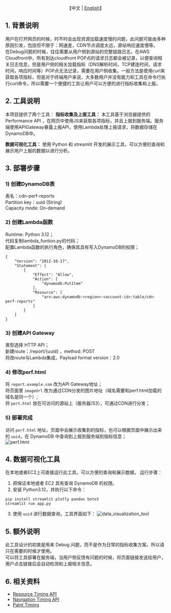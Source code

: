 <p align="center">
    【中文 | <a href="README-EN.md">English</a>】
</p>

## 1. 背景说明
用户在打开网页的时候，时不时会出现资源加载速度慢的问题，此问题可能由多种原因引发，包括但不限于：网速差，CDN节点调度太远，源站响应速度慢等。  
在Debug问题的时候，往往需要从用户侧到源站的完整链路日志。在AWS Cloudfront中，所有到达cloudfront POP点的请求日志都会被记录，以便查询相关日志信息，但是用户侧的相关加载指标（DNS解析时间，TCP建连时间，请求时间，响应时间等）POP点无法记录，需要在用户侧收集。一般方法是使用curl来获取各项指标，但是对于终端用户来说，大多数用户并没有能力和工具在命令行执行curl命令，所以需要一个便捷的工具让用户可以方便的进行指标收集和上报。  

## 2. 工具说明
本项目提供了两个工具：
**指标收集及上报工具：**
本工具基于浏览器提供的Performance API ，在网页中使用JS来获取各项指标，并且上报到服务端。服务端使用APIGateway暴露上报API，使用Lambda处理上报请求，将数据存储在DynamoDB中。

**数据可视化工具：**
使用 Python 和 streamlit 开发的展示工具，可以方便的查询和展示用户上报的数据以进行分析。

## 3. 部署步骤

### 1) 创建DynamoDB表
表名：cdn-perf-reports  
Partition key：uuid (String)  
Capacity mode: On-demand  

### 2) 创建Lambda函数
Runtime: Python 3.12；  
代码复制lambda_funtion.py的代码；  
配置Lambda函数的执行角色，确保其具有写入DynamoDB的权限；  

```
{
    "Version": "2012-10-17",
    "Statement": [
        {
            "Effect": "Allow",
            "Action": [
                "dynamodb:PutItem"
            ],
            "Resource": [
                "arn:aws:dynamodb:<region>:<account-id>:table/cdn-perf-reports"
            ]
        }
    ]
}
```

### 3) 创建API Gateway
类型选择 HTTP API；  
新建route：/report/{uuid} ，method: POST  
将改route与Lambda集成，Payload format version：2.0  

### 4) 修改perf.html
将 `report.example.com` 改为API Gateway地址；  
将页面里 `imageUrl` 改为通过CDN分发的图片地址（域名需要和perf.html加载的域名是同一个）;  
将 `pert.html` 放在可访问的源站上（服务器/S3），可通过CDN进行分发；  

### 5) 部署完成
访问 `perf.html` 地址，页面中会展示收集到的指标，也可以根据页面中展示出来的 `uuid`，在 DynamoDB 中查询到上报到服务端到指标信息；  
![perf.html](./image.png)

## 4. 数据可视化工具
在本地或者EC2上可直接运行此工具，可以方便的查询和展示数据。
运行步骤：
1. 把保证本地或者 EC2 具有查询 DynamoDB 的权限。
2. 安装 Python3.12，并执行以下命令：
```
pip install streamlit plotly pandas boto3
streamlit run app.py
```
3. 使用 `uuid` 进行数据查询，工具界面如下：
![data_visualization_tool](./perf_report_tool.jpeg)

## 5. 额外说明
此工具设计的初衷是用来 Debug 问题，而不是作为日常的指标收集方案。所以请只在需要的时候才使用。  
可以将工具部署在服务端，当用户侧反馈有问题的时候，将页面链接发送给用户，用户点击链接后会自动检测和上报相关信息。  

## 6. 相关资料
- [Resource Timing API](https://developer.mozilla.org/en-US/docs/Web/API/Performance_API/Resource_timing)
- [Navigation Timing API](https://developer.mozilla.org/en-US/docs/Web/API/PerformanceNavigationTiming)
- [Paint Timing](https://developer.mozilla.org/en-US/docs/Web/API/PerformancePaintTiming)
